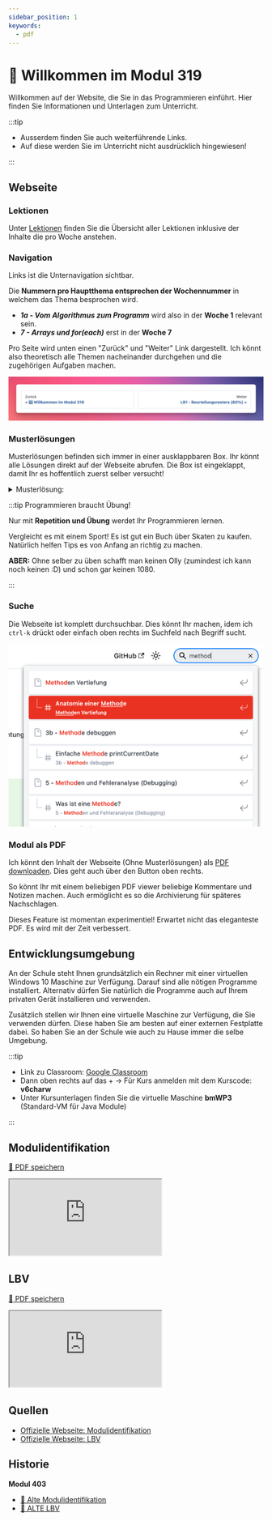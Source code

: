 ```yaml
---
sidebar_position: 1
keywords:
  - pdf
---
```


# 🤗 Willkommen im Modul 319

Willkommen auf der Website, die Sie in das Programmieren einführt. Hier finden
Sie Informationen und Unterlagen zum Unterricht.

:::tip

- Ausserdem finden Sie auch weiterführende Links.
- Auf diese werden Sie im Unterricht nicht ausdrücklich hingewiesen!

:::

## Webseite

### Lektionen

Unter [Lektionen](./lektionen/index.md) finden Sie die Übersicht aller Lektionen
inklusive der Inhalte die pro Woche anstehen.

### Navigation

Links ist die Unternavigation sichtbar.

Die **Nummern pro Hauptthema entsprechen der Wochennummer** in welchem das Thema
besprochen wird.

- _**1a - Vom Algorithmus zum Programm**_ wird also in der **Woche 1** relevant
  sein.
- _**7 - Arrays und for(each)**_ erst in der **Woche 7**

Pro Seite wird unten einen "Zurück" und "Weiter" Link dargestellt. Ich könnt
also theoretisch alle Themen nacheinander durchgehen und die zugehörigen
Aufgaben machen.

![weiter](./images/weiter.png)

### Musterlösungen

Musterlösungen befinden sich immer in einer ausklappbaren Box. Ihr könnt alle
Lösungen direkt auf der Webseite abrufen. Die Box ist eingeklappt, damit Ihr es
hoffentlich zuerst selber versucht!

<details>
<summary>Musterlösung:</summary>

Ich bin eine Musterlösung. Bitte zuerst selbst versuchen :smiley:

</details>

:::tip Programmieren braucht Übung!

Nur mit **Repetition und Übung** werdet Ihr Programmieren lernen.

Vergleicht es mit einem Sport! Es ist gut ein Buch über Skaten zu kaufen.
Natürlich helfen Tips es von Anfang an richtig zu machen.

**ABER:** Ohne selber zu üben schafft man keinen Olly (zumindest ich kann noch
keinen :D) und schon gar keinen 1080.

:::

### Suche

Die Webseite ist komplett durchsuchbar. Dies könnt Ihr machen, idem ich `ctrl-k`
drückt oder einfach oben rechts im Suchfeld nach Begriff sucht.

![suchen](./images/suchen.png)

### Modul als PDF

Ich könnt den Inhalt der Webseite (Ohne Musterlösungen) als
[PDF downloaden](https://codingluke.github.io/bbzbl-modul-319/assets/pdf/bbzbl-modul-319.pdf).
Dies geht auch über den Button oben rechts.

So könnt Ihr mit einem beliebigen PDF viewer beliebige Kommentare und Notizen
machen. Auch ermöglicht es so die Archivierung für späteres Nachschlagen.

Dieses Feature ist momentan experimentiel! Erwartet nicht das eleganteste PDF.
Es wird mit der Zeit verbessert.

## Entwicklungsumgebung

An der Schule steht Ihnen grundsätzlich ein Rechner mit einer virtuellen Windows
10 Maschine zur Verfügung. Darauf sind alle nötigen Programme installiert.
Alternativ dürfen Sie natürlich die Programme auch auf Ihrem privaten Gerät
installieren und verwenden.

Zusätzlich stellen wir Ihnen eine virtuelle Maschine zur Verfügung, die Sie
verwenden dürfen. Diese haben Sie am besten auf einer externen Festplatte dabei.
So haben Sie an der Schule wie auch zu Hause immer die selbe Umgebung.

:::tip

- Link zu Classroom: [Google Classroom](https://classroom.google.com/)
- Dann oben rechts auf das + -> Für Kurs anmelden mit dem Kurscode: **v6charw**
- Unter Kursunterlagen finden Sie die virtuelle Maschine **bmWP3** (Standard-VM
  für Java Module)

:::

## Modulidentifikation

[:floppy_disk: PDF speichern](https://modulbaukasten.ch/Module/319_1_Applikationen%20entwerfen%20und%20implementieren.pdf)

<iframe src="https://modulbaukasten.ch/Module/319_1_Applikationen%20entwerfen%20und%20implementieren.pdf"></iframe>

## LBV

[:floppy_disk: PDF speichern](https://www.modulbaukasten.ch/Module/319_1_Applikationen%20entwerfen%20und%20implementieren.pdf)

<iframe src="https://www.modulbaukasten.ch/Module/319_1_Applikationen%20entwerfen%20und%20implementieren.pdf"></iframe>

## Quellen

- [Offizielle Webseite: Modulidentifikation](https://www.modulbaukasten.ch/module/319)
- [Offizielle Webseite: LBV](https://www.modulbaukasten.ch/module/319/2/de-DE?lbv=0)

## Historie

**Modul 403**

- [:paperclip: Alte Modulidentifikation](https://www.modulbaukasten.ch/module/403/1/de-DE)
- [:paperclip: ALTE LBV](https://www.modulbaukasten.ch/module/403/2/de-DE?lbv=0)
